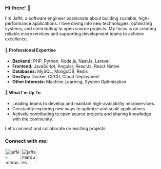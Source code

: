 
### Hi there! 👋

I'm Jaffé, a software engineer passionate about building scalable, high-performance applications. I love diving into new technologies, optimizing systems, and contributing to open source projects. My focus is on creating reliable microservices and supporting development teams to achieve excellence.

#### 💼 Professional Expertise
- **Backend:** PHP, Python, Node.js, NestJs, Laravel
- **Frontend:** JavaScript, Angular, ReactJs, React Native
- **Databases:** MySQL, MongoDB, Redis
- **DevOps:** Docker, CI/CD, Cloud Deployment
- **Other Interests:** Machine Learning, System Optimization

#### 🚀 What I'm Up To
- Leading teams to develop and maintain high-availability microservices.
- Constantly exploring new ways to optimize and scale applications.
- Actively contributing to open source projects and sharing knowledge with the community.

Let's connect and collaborate on exciting projects

<h3 align="left">Connect with me:</h3>
<p align="left">
<a href="https://pt.stackoverflow.com/users/107171/jaffe-marques" target="blank"><img align="center" src="https://aegmedia.com.br/wp-content/uploads/2021/05/stack-overflow.png" alt="jaffé-marques-04a983169" height="50" width="50" /></a>
<a href="https://www.linkedin.com/in/jaff%C3%A9-marques-04a983169/" target="_BLANK"><img align="center" src="https://aegmedia.com.br/wp-content/uploads/2021/05/linkedin.png" alt="jaffemarques" height="50" width="50" /></a>
</p>
